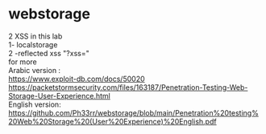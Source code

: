 # webstorage
2 XSS in this lab
<br>1- localstorage<br>
2 -reflected xss "?xss="
<br> for more<br>
Arabic version : <br>
https://www.exploit-db.com/docs/50020 <br>
https://packetstormsecurity.com/files/163187/Penetration-Testing-Web-Storage-User-Experience.html
<br>English version: https://github.com/Ph33rr/webstorage/blob/main/Penetration%20testing%20Web%20Storage%20(User%20Experience)%20English.pdf
